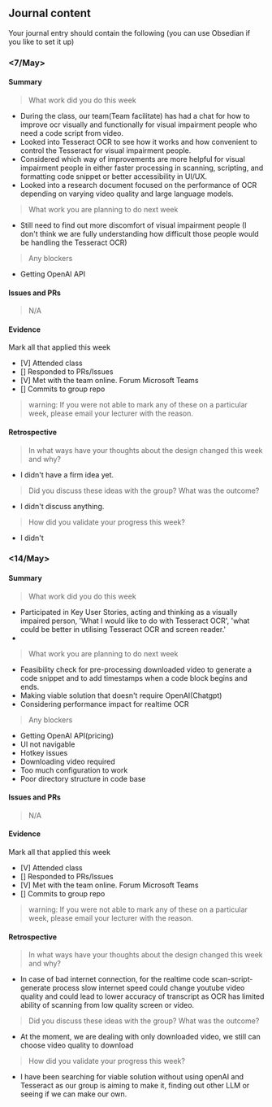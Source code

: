 ## Journal content
Your journal entry should contain the following (you can use Obsedian if you like to set it up)

### <7/May>
#### Summary
> What work did you do this week
- During the class, our team(Team facilitate) has had a chat for how to improve ocr visually and functionally for visual impairment people who need a code script from video. 
- Looked into Tesseract OCR to see how it works and how convenient to control the Tesseract for visual impairment people.
- Considered which way of improvements are more helpful for visual impairment people in either faster processing in scanning, scripting, and formatting code snippet or better accessibility in UI/UX.
- Looked into a research document focused on the performance of OCR depending on varying video quality and large language models.
>What work you are planning to do next week
- Still need to find out more discomfort of visual impairment people (I don't think we are fully understanding how difficult those people would be handling the Tesseract OCR)

> Any blockers
- Getting OpenAI API


#### Issues and PRs
> N/A

#### Evidence
Mark all that applied this week
- [V] Attended class
- [] Responded to PRs/Issues
- [V] Met with the team online. Forum Microsoft Teams
- [] Commits to group repo

> warning: If you were not able to mark any of these on a particular week, please email your lecturer with the reason.

#### Retrospective

> In what ways have your thoughts about the design changed this week and why?
- I didn't have a firm idea yet.
> Did you discuss these ideas with the group? What was the outcome?
- I didn't discuss anything.
> How did you validate your progress this week?
- I didn't





### <14/May>
#### Summary
> What work did you do this week
- Participated in Key User Stories, acting and thinking as a visually impaired person, 'What I would like to do with Tesseract OCR', 'what could be better in utilising Tesseract OCR and screen reader.'
- 
>What work you are planning to do next week
- Feasibility check for pre-processing downloaded video to generate a code snippet and to add timestamps when a code block begins and ends.
- Making viable solution that doesn't require OpenAI(Chatgpt)
- Considering performance impact for realtime OCR

> Any blockers
- Getting OpenAI API(pricing)
- UI not navigable
- Hotkey issues
- Downloading video required
- Too much configuration to work
- Poor directory structure in code base



#### Issues and PRs
> N/A

#### Evidence
Mark all that applied this week
- [V] Attended class
- [] Responded to PRs/Issues
- [V] Met with the team online. Forum Microsoft Teams
- [] Commits to group repo

> warning: If you were not able to mark any of these on a particular week, please email your lecturer with the reason.

#### Retrospective

> In what ways have your thoughts about the design changed this week and why?
- In case of bad internet connection, for the realtime code scan-script-generate process slow internet speed could change youtube video quality and could lead to lower accuracy of transcript as OCR has limited ability of scanning from low quality screen or video.  
> Did you discuss these ideas with the group? What was the outcome?
- At the moment, we are dealing with only downloaded video, we still can choose video quality to download    
> How did you validate your progress this week?
- I have been searching for viable solution without using openAI and Tesseract as our group is aiming to make it, finding out other LLM or seeing if we can make our own.


